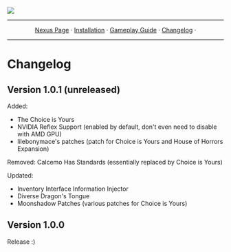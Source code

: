 <a href="https://www.nexusmods.com/skyrimspecialedition/mods/85896"><img src="https://staticdelivery.nexusmods.com/mods/1704/images/85896/85896-1677468574-1704277277.png" target="_blank"></a>

---

<p align="center">
  <a href="https://www.nexusmods.com/skyrimspecialedition/mods/80877">Nexus Page</a> ·
  <a href="README.md">Installation</a> ·
  <a href="GAMEPLAY.md">Gameplay Guide</a> ·
  <a href="CHANGELOG.md">Changelog</a> ·
</p>

---

# Changelog

## Version 1.0.1 (unreleased)

Added:
- The Choice is Yours
- NVIDIA Reflex Support (enabled by default, don't even need to disable with AMD GPU)
- lilebonymace's patches (patch for Choice is Yours and House of Horrors Expansion)

Removed:
Calcemo Has Standards (essentially replaced by Choice is Yours)

Updated:
- Inventory Interface Information Injector
- Diverse Dragon's Tongue
- Moonshadow Patches (various patches for Choice is Yours)


## Version 1.0.0

Release :)

